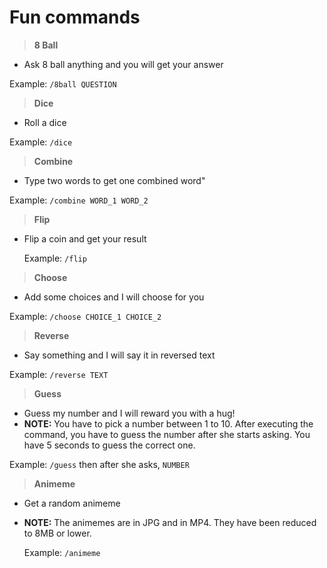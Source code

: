 # Fun commands

> **8 Ball**

* Ask 8 ball anything and you will get your answer

 Example: `/8ball QUESTION`

> **Dice**

* Roll a dice

 Example: `/dice`

> **Combine**

* Type two words to get one combined word"

 Example: `/combine WORD_1 WORD_2`

>**Flip**

* Flip a coin and get your result

  Example:  `/flip`

>**Choose**

* Add some choices and I will choose for you

 Example: `/choose CHOICE_1 CHOICE_2`

>**Reverse**

* Say something and I will say it in reversed text

 Example: `/reverse TEXT`

>**Guess**

* Guess my number and I will reward you with a hug!
* **NOTE:** You have to pick a number between 1 to 10. After executing the command, you have to guess the number after she starts asking. You have 5 seconds to guess the correct one.

 Example: `/guess` then after she asks, `NUMBER`

>**Animeme**

* Get a random animeme
* **NOTE:** The animemes are in JPG and in MP4. They have been reduced to 8MB or lower.

  Example: `/animeme`
